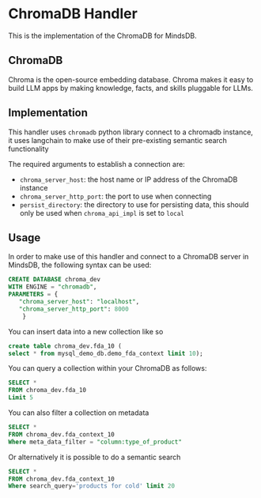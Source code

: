 # ChromaDB Handler

This is the implementation of the ChromaDB for MindsDB.

## ChromaDB

Chroma is the open-source embedding database. Chroma makes it easy to build LLM apps by making knowledge, facts, and skills pluggable for LLMs.

## Implementation

This handler uses `chromadb` python library connect to a chromadb instance, it uses langchain to make use of their pre-existing semantic search functionality

The required arguments to establish a connection are:

* `chroma_server_host`: the host name or IP address of the ChromaDB instance
* `chroma_server_http_port`: the port to use when connecting
* `persist_directory`: the directory to use for persisting data, this should only be used when `chroma_api_impl` is set to `local`


## Usage

In order to make use of this handler and connect to a ChromaDB server in MindsDB, the following syntax can be used:

```sql
CREATE DATABASE chroma_dev
WITH ENGINE = "chromadb",
PARAMETERS = {
   "chroma_server_host": "localhost",
   "chroma_server_http_port": 8000
    }
```

You can insert data into a new collection like so

```sql
create table chroma_dev.fda_10 (
select * from mysql_demo_db.demo_fda_context limit 10);
```

You can query a collection within your ChromaDB as follows:

```sql
SELECT *
FROM chroma_dev.fda_10
Limit 5
```

You can also filter a collection on metadata

```sql
SELECT *
FROM chroma_dev.fda_context_10
Where meta_data_filter = "column:type_of_product"
```

Or alternatively it is possible to do a semantic search

```sql
SELECT *
FROM chroma_dev.fda_context_10
Where search_query='products for cold' limit 20

```
